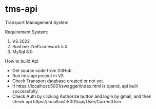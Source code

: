 # tms-api
Transport Management System

Requirement System:
1. VS 2022
2. Runtime .Netframework 5.0
3. MySql 8.0

How to build Api:
- Get source code from GitHub.
- Run tms-api project in VS
- Check Transport database created or not yet.
- If https://localhost:5001/swagger/index.html is opend, api built successfully.
- Check Auth by clicking Authorize button and login by gmail, and then check api https://localhost:5001/api/User/CurrentUser.